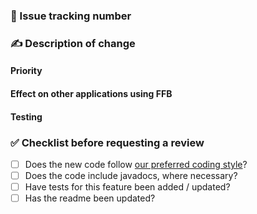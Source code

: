 ### 🔗 Issue tracking number

<!-- add Pivotal Tracker link here -->

### ✍️ Description of change

<!-- brief summary of changes -->

#### Priority

<!-- How quickly do you need this change to show up in the SNAPSHOT? -->
<!-- How quickly do you need this change to show up in a formal release? -->

#### Effect on other applications using FFB

<!-- Are there breaking changes in this PR? Will other projects need to update their code after this
change? If so, how? -->

#### Testing

<!-- If it's not obvious, please describe how we can test this PR. -->

### ✅ Checklist before requesting a review

- [ ] Does the new code follow [our preferred coding
  style](/intellij-settings/PlatformFlavoredGoogleStyle.xml)?
- [ ] Does the code include javadocs, where necessary?
- [ ] Have tests for this feature been added / updated?
- [ ] Has the readme been updated?
